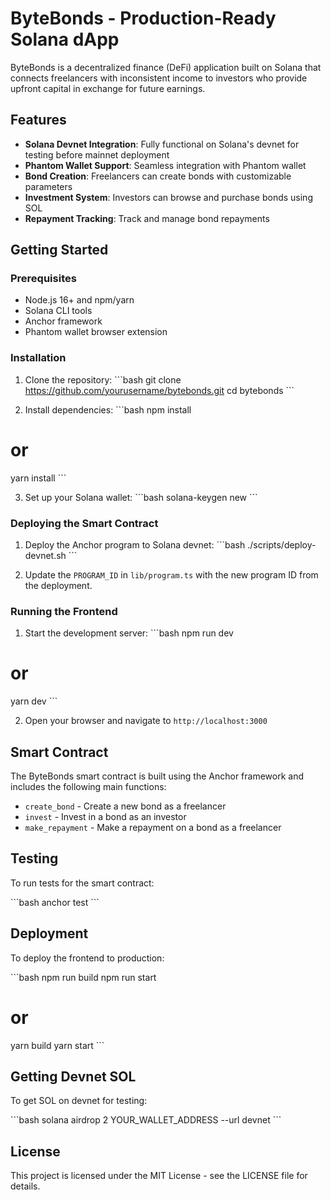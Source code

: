 # ByteBonds - Production-Ready Solana dApp

ByteBonds is a decentralized finance (DeFi) application built on Solana that connects freelancers with inconsistent income to investors who provide upfront capital in exchange for future earnings.

## Features

- **Solana Devnet Integration**: Fully functional on Solana's devnet for testing before mainnet deployment
- **Phantom Wallet Support**: Seamless integration with Phantom wallet
- **Bond Creation**: Freelancers can create bonds with customizable parameters
- **Investment System**: Investors can browse and purchase bonds using SOL
- **Repayment Tracking**: Track and manage bond repayments

## Getting Started

### Prerequisites

- Node.js 16+ and npm/yarn
- Solana CLI tools
- Anchor framework
- Phantom wallet browser extension

### Installation

1. Clone the repository:
\`\`\`bash
git clone https://github.com/yourusername/bytebonds.git
cd bytebonds
\`\`\`

2. Install dependencies:
\`\`\`bash
npm install
# or
yarn install
\`\`\`

3. Set up your Solana wallet:
\`\`\`bash
solana-keygen new
\`\`\`

### Deploying the Smart Contract

1. Deploy the Anchor program to Solana devnet:
\`\`\`bash
./scripts/deploy-devnet.sh
\`\`\`

2. Update the `PROGRAM_ID` in `lib/program.ts` with the new program ID from the deployment.

### Running the Frontend

1. Start the development server:
\`\`\`bash
npm run dev
# or
yarn dev
\`\`\`

2. Open your browser and navigate to `http://localhost:3000`

## Smart Contract

The ByteBonds smart contract is built using the Anchor framework and includes the following main functions:

- `create_bond` - Create a new bond as a freelancer
- `invest` - Invest in a bond as an investor
- `make_repayment` - Make a repayment on a bond as a freelancer

## Testing

To run tests for the smart contract:

\`\`\`bash
anchor test
\`\`\`

## Deployment

To deploy the frontend to production:

\`\`\`bash
npm run build
npm run start
# or
yarn build
yarn start
\`\`\`

## Getting Devnet SOL

To get SOL on devnet for testing:

\`\`\`bash
solana airdrop 2 YOUR_WALLET_ADDRESS --url devnet
\`\`\`

## License

This project is licensed under the MIT License - see the LICENSE file for details.
